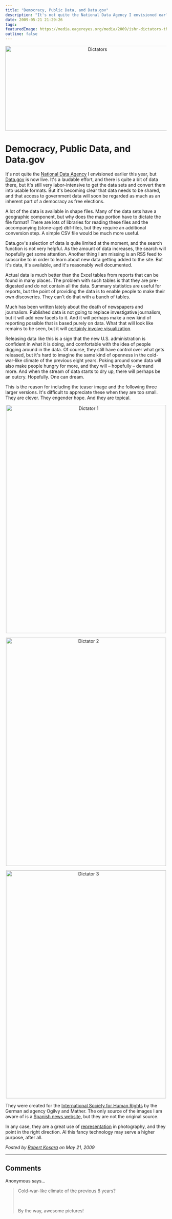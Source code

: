 ```yaml
---
title: "Democracy, Public Data, and Data.gov"
description: "It's not quite the National Data Agency I envisioned earlier this year, but Data.gov is now live. It's a laudable effort, and there is quite a bit of data there, but it's still very labor-intensive to get the data sets and convert them into usable formats. But it's becoming clear that data needs to be shared, and that access to government data will soon be regarded as much as an inherent part of a democracy as free elections."
date: 2009-05-21 21:29:26
tags: 
featuredImage: https://media.eagereyes.org/media/2009/ishr-dictators-thumb.jpg
outline: false
---
```


<p align="center"><img src="https://media.eagereyes.org/media/2009/ishr-dictators-thumb.jpg" border="0" alt="Dictators" width="560" height="264" /></p>

# Democracy, Public Data, and Data.gov

It's not quite the <a href="http://eagereyes.org/blog/2009/a-national-data-agency.html">National Data Agency</a> I envisioned earlier this year, but <a href="http://www.data.gov/">Data.gov</a> is now live. It's a laudable effort, and there is quite a bit of data there, but it's still very labor-intensive to get the data sets and convert them into usable formats. But it's becoming clear that data needs to be shared, and that access to government data will soon be regarded as much as an inherent part of a democracy as free elections.

A lot of the data is available in shape files. Many of the data sets have a geographic component, but why does the map portion have to dictate the file format? There are lots of libraries for reading these files and the accompanying (stone-age) dbf-files, but they require an additional conversion step. A simple CSV file would be much more useful.

Data.gov's selection of data is quite limited at the moment, and the search function is not very helpful. As the amount of data increases, the search will hopefully get some attention. Another thing I am missing is an RSS feed to subscribe to in order to learn about new data getting added to the site. But it's data, it's available, and it's reasonably well documented.

Actual data is much better than the Excel tables from reports that can be found in many places. The problem with such tables is that they are pre-digested and do not contain all the data. Summary statistics are useful for reports, but the point of providing the data is to enable people to make their own discoveries. They can't do that with a bunch of tables.

Much has been written lately about the death of newspapers and journalism. Published data is not going to replace investigative journalism, but it will add new facets to it. And it will perhaps make a new kind of reporting possible that is based purely on data. What that will look like remains to be seen, but it will <a href="http://eagereyes.org/blog/visualization-sets-information-free.html">certainly involve visualization</a>.

Releasing data like this is a sign that the new U.S. administration is confident in what it is doing, and comfortable with the idea of people digging around in the data. Of course, they still have control over what gets released, but it's hard to imagine the same kind of openness in the cold-war-like climate of the previous eight years. Poking around some data will also make people hungry for more, and they will &ndash; hopefully&nbsp;&ndash; demand more. And when the stream of data starts to dry up, there will perhaps be an outcry. Hopefully. One can dream.

This is the reason for including the teaser image and the following three larger versions. It's difficult to appreciate these when they are too small. They are clever. They engender hope. And they are topical.

<p style="text-align: center;"><img src="https://media.eagereyes.org/media/2009/ishr211.jpg" border="0" alt="Dictator 1" width="500" height="710" /></p>
<p style="text-align: center;"><img src="https://media.eagereyes.org/media/2009/ishr213.jpg" border="0" alt="Dictator 2" width="500" height="710" /></p>
<p style="text-align: center;"><img src="https://media.eagereyes.org/media/2009/ishr212.jpg" border="0" alt="Dictator 3" width="500" height="709" /></p>
They were created for the <a href="http://www.ishr.org/">International Society for Human Rights</a> by the German ad agency Ogilvy and Mather. The only source of the images I am aware of is a <a href="http://www.noticias24.com/actualidad/noticia/49065/internet-asusta-a-algunos/">Spanish news website</a>, but they are not the original source.

In any case, they are a great use of <a href="http://eagereyes.org/Theory/JoyOfRepresentation.html">representation</a> in photography, and they point in the right direction. Al this fancy technology may serve a higher purpose, after all.


_Posted by <a href="/about">Robert Kosara</a> on May 21, 2009_


<aside class="comments">

---
## Comments

Anonymous says…
>	<p>Cold-war-like climate of the previous 8 years?</p>
>	<p>&nbsp;</p>
>	<p>By the way, awesome pictures!</p>

</aside>

